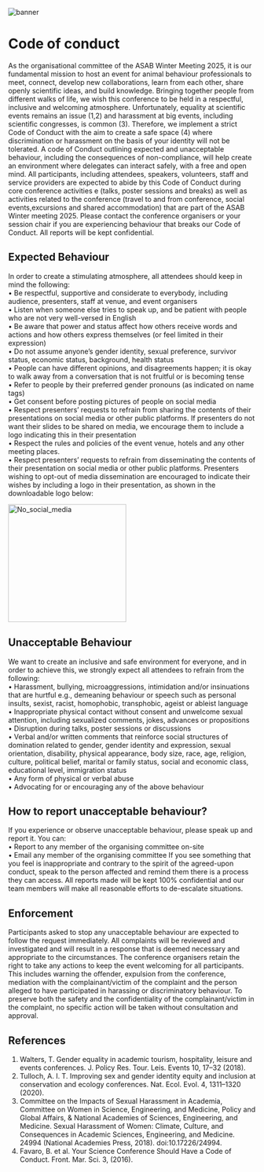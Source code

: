 ![banner](https://github.com/user-attachments/assets/91e07294-f59a-4bfe-b51f-c674aeeff7a0)

Code of conduct
=====

As the organisational committee of the ASAB Winter Meeting 2025, it is our fundamental mission to host an event for animal behaviour professionals to meet, connect, develop new collaborations, learn from each other, share openly scientific ideas, and build knowledge. Bringing together people from different walks of life, we wish this conference to be held in a respectful, inclusive and welcoming atmosphere. Unfortunately, equality at scientific events remains an issue (1,2) and harassment at big events, including scientific congresses, is common (3). Therefore, we implement a strict Code of Conduct with the aim to create a safe space (4) where discrimination or harassment on the basis of your identity will not be tolerated. A code of Conduct outlining expected and unacceptable behaviour, including the consequences of non-compliance, will help create an environment where delegates can interact safely, with a free and open mind. All participants, including attendees, speakers, volunteers, staff and service providers are expected to abide by this Code of Conduct during core conference activities e (talks, poster sessions and breaks) as well as activities related to the conference (travel to and from conference, social events,excursions and shared accommodation) that are part of the ASAB Winter meeting 2025. Please contact the conference organisers or your session chair if you are experiencing behaviour that breaks our Code of Conduct. All reports will be kept confidential. 

Expected Behaviour
-----
In order to create a stimulating atmosphere, all attendees should keep in mind the following:  
    • Be respectful, supportive and considerate to everybody, including audience, presenters, staff at venue, and event organisers  
    • Listen when someone else tries to speak up, and be patient with people who are not very well-versed in English  
    • Be aware that power and status affect how others receive words and actions and how others express themselves (or feel limited in their expression)  
    • Do not assume anyone’s gender identity, sexual preference, survivor status, economic status, background, health status  
    • People can have different opinions, and disagreements happen; it is okay to walk away from a conversation that is not fruitful or is becoming tense  
    • Refer to people by their preferred gender pronouns (as indicated on name tags)  
    • Get consent before posting pictures of people on social media  
    • Respect presenters’ requests to refrain from sharing the contents of their presentations on social media or other public platforms. If presenters do not want their slides to be shared on media, we encourage them to include a logo indicating this in their presentation  
    • Respect the rules and policies of the event venue, hotels and any other meeting places.  
    • Respect presenters’ requests to refrain from disseminating the contents of their presentation on social media or other public platforms. Presenters wishing to opt-out of media dissemination are encouraged to indicate their wishes by including a logo in their presentation, as shown in the downloadable logo below:
    
<img width="240" height="240" alt="No_social_media" src="https://github.com/user-attachments/assets/575899ad-ef3b-4f23-883b-67115ccd271b" />

Unacceptable Behaviour
-----
We want to create an inclusive and safe environment for everyone, and in order to achieve this, we strongly expect all attendees to refrain from the following:  
    • Harassment, bullying, microaggressions, intimidation and/or insinuations that are hurtful e.g., demeaning behaviour or speech such as personal insults, sexist, racist, homophobic, transphobic, ageist or ableist language  
    • Inappropriate physical contact without consent and unwelcome sexual attention, including sexualized comments, jokes, advances or propositions  
    • Disruption during talks, poster sessions or discussions  
    • Verbal and/or written comments that reinforce social structures of domination related to gender, gender identity and expression, sexual orientation, disability, physical appearance, body size, race, age, religion, culture, political belief, marital or family status, social and economic class, educational level, immigration status  
    • Any form of physical or verbal abuse  
    • Advocating for or encouraging any of the above behaviour

How to report unacceptable behaviour?
-----
If you experience or observe unacceptable behaviour, please speak up and report it. You can:  
    • Report to any member of the organising committee on-site  
    • Email any member of the organising committee
If you see something that you feel is inappropriate and contrary to the spirit of the agreed-upon conduct, speak to the person affected and remind them there is a process they can access.
All reports made will be kept 100% confidential and our team members will make all reasonable efforts to de-escalate situations. 

Enforcement
-----
Participants asked to stop any unacceptable behaviour are expected to follow the request immediately. All complaints will be reviewed and investigated and will result in a response that is deemed necessary and appropriate to the circumstances. The conference organisers retain the right to take any actions to keep the event welcoming for all participants. This includes warning the offender, expulsion from the conference, mediation with the complainant/victim of the complaint and the person alleged to have participated in harassing or discriminatory behaviour. To preserve both the safety and the confidentiality of the complainant/victim in the complaint, no specific action will be taken without consultation and approval.

References
-----
1. Walters, T. Gender equality in academic tourism, hospitality, leisure and events conferences. J. Policy Res. Tour. Leis. Events 10, 17–32 (2018).
2. Tulloch, A. I. T. Improving sex and gender identity equity and inclusion at conservation and ecology conferences. Nat. Ecol. Evol. 4, 1311–1320 (2020).
3. Committee on the Impacts of Sexual Harassment in Academia, Committee on Women in Science, Engineering, and Medicine, Policy and Global Affairs, & National Academies of Sciences, Engineering, and Medicine. Sexual Harassment of Women: Climate, Culture, and Consequences in Academic Sciences, Engineering, and Medicine. 24994 (National Academies Press, 2018). doi:10.17226/24994.
4. Favaro, B. et al. Your Science Conference Should Have a Code of Conduct. Front. Mar. Sci. 3, (2016).
